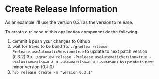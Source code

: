 # Create Release Information

As an example I'll use the version 0.3.1 as the version to release.

To create a release of this application component do the following:


1. commit & push your changes to Github
2. wait for travis to be build
3a. `./gradlew release -Prelease.useAutomaticVersion=true` to update to next patch version (0.3.2)
3b.  `./gradlew release -Prelease.useAutomaticVersion=true -PreleaseVersion=0.4.0 -PnewVersion=0.4.1-SNAPSHOT` to update to next minor version (0.4.0)
4. `hub release create -m "version 0.3.1"`